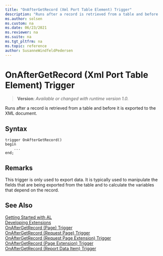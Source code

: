 ```yaml
---
title: "OnAfterGetRecord (Xml Port Table Element) Trigger"
description: "Runs after a record is retrieved from a table and before it is exported to the XML document."
ms.author: solsen
ms.custom: na
ms.date: 06/23/2021
ms.reviewer: na
ms.suite: na
ms.tgt_pltfrm: na
ms.topic: reference
author: SusanneWindfeldPedersen
---
```

[//]: # (START>DO_NOT_EDIT)
[//]: # (IMPORTANT:Do not edit any of the content between here and the END>DO_NOT_EDIT.)
[//]: # (Any modifications should be made in the .xml files in the ModernDev repo.)

# OnAfterGetRecord (Xml Port Table Element) Trigger
> **Version**: _Available or changed with runtime version 1.0._

Runs after a record is retrieved from a table and before it is exported to the XML document.


## Syntax
```AL
trigger OnAfterGetRecord()
begin
    ...
end;
```



[//]: # (IMPORTANT: END>DO_NOT_EDIT)

## Remarks  
 This trigger is only used to export data. It is typically used to manipulate the fields that are being exported from the table and to calculate the variables that depend on the record.  

## See Also  
[Getting Started with AL](../../devenv-get-started.md)  
[Developing Extensions](../../devenv-dev-overview.md)  
[OnAfterGetRecord (Page) Trigger](../page/devenv-onaftergetrecord-page-trigger.md)  
[OnAfterGetRecord (Request Page) Trigger](../requestpage/devenv-onaftergetrecord-requestpage-trigger.md)  
[OnAfterGetRecord (Request Page Extension) Trigger](../requestpageextension/devenv-onaftergetrecord-requestpageextension-trigger.md)  
[OnAfterGetRecord (Page Extension) Trigger](../pageextension/devenv-onaftergetrecord-pageextension-trigger.md)  
[OnAfterGetRecord (Report Data Item) Trigger](../reportdataitem/devenv-onaftergetrecord-reportdataitem-trigger.md)
